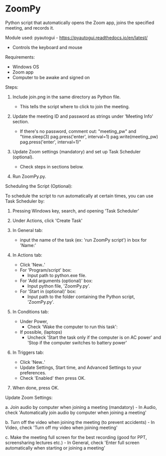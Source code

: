 # ZoomPy
Python script that automatically opens the Zoom app, joins the specified meeting, and records it.

Module used:
pyautogui - https://pyautogui.readthedocs.io/en/latest/
- Controls the keyboard and mouse

Requirements:
- Windows OS
- Zoom app
- Computer to be awake and signed on

Steps:

1. Include join.png in the same directory as Python file.
   - This tells the script where to click to join the meeting.

2. Update the meeting ID and password as strings under 'Meeting Info' section.
   - If there's no password, comment out:
    "meeting_pw" and
    "time.sleep(3)
     pag.press('enter', interval=1)
     pag.write(meeting_pw)
     pag.press('enter', interval=1)"

3. Update Zoom settings (mandatory) and set up Task Scheduler (optional).
    - Check steps in sections below.

3. Run ZoomPy.py.


Scheduling the Script (Optional):

To schedule the script to run automatically at certain times, you can use Task Scheduler by:

1. Pressing Windows key, search, and opening 'Task Scheduler'

2. Under Actions, click 'Create Task'

3. In General tab:
   - input the name of the task (ex: 'run ZoomPy script') in box for 'Name:'

4. In Actions tab:
   - Click 'New..'
   - For 'Program/script' box:
        - Input path to python.exe file.
   - For 'Add arguments (optional)' box:
        - Input python file, 'ZoomPy.py'.
   - For 'Start in (optional)' box:
        - Input path to the folder containing the Python script, 'ZoomPy.py'.

5. In Conditions tab:
    - Under Power,
        - Check 'Wake the computer to run this task':
    - If possible, (laptops)
        - Uncheck 'Start the task only if the computer is on AC power'
          and 'Stop if the computer switches to battery power'

6. In Triggers tab:
    - Click 'New..'
    - Update Settings, Start time, and Advanced Settings to your preferences.
    - Check 'Enabled' then press OK.

7. When done, press OK.


Update Zoom Settings:

a. Join audio by computer when joining a meeting (mandatory)
    - In Audio, check 'Automatically join audio by computer when joining a meeting'

b. Turn off the video when joining the meeting (to prevent accidents)
    - In Video, check 'Turn off my video when joining meeting'

c. Make the meeting full screen for the best recording (good for PPT, screensharing lectures etc.)
    - In General, check 'Enter full screen automatically when starting or joining a meeting'
